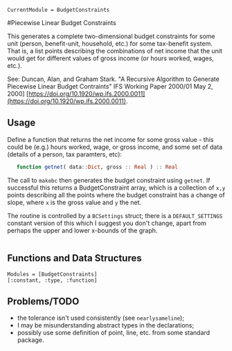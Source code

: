 ```@meta
CurrentModule = BudgetConstraints
```

#Piecewise Linear Budget Constraints

This generates a complete two-dimensional budget constraints for some unit
(person, benefit-unit, household, etc.) for some tax-benefit system. That is, a
list points describing the combinations of net income that the unit would get for different values of gross income (or hours worked, wages, etc.).

See: Duncan, Alan, and Graham Stark. "A Recursive Algorithm to Generate Piecewise Linear Budget Contraints" IFS Working Paper 2000/01 May 2, 2000] [https://doi.org/10.1920/wp.ifs.2000.0011](https://doi.org/10.1920/wp.ifs.2000.0011).


## Usage

Define a function that returns the net income for some gross value - this could be (e.g.) hours worked, wage, or gross income, and some set of data (details of a person, tax paramters, etc):

```julia
   function getnet( data::Dict, gross :: Real ) :: Real
```

 The call to `makebc` then generates the budget constraint using `getnet`. If successful this returns a BudgetConstraint array, which is a collection of `x,y` points describing all the points where the budget constraint has a change of slope, where `x` is the gross value and `y` the net.

The routine is controlled by a `BCSettings` struct; there is a `DEFAULT_SETTINGS` constant version of this which I suggest you don't change, apart from perhaps the upper and lower x-bounds of the graph.

```@index
```

## Functions and Data Structures

```@autodocs
Modules = [BudgetConstraints]
[:constant, :type, :function]
```

## Problems/TODO

* the tolerance isn't used consistently (see `nearlysameline`);
* I may be misunderstanding abstract types in the declarations;
* possibly use some definition of point, line, etc. from some standard package.

